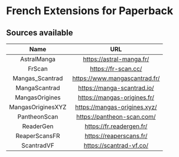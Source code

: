 # French Extensions for Paperback

## Sources available

|       Name        |               URL               |
| :---------------: | :-----------------------------: |
| AstralManga       | https://astral-manga.fr/        |
| FrScan            | https://fr-scan.cc/             |
| Mangas_Scantrad   | https://www.mangascantrad.fr/   |
| MangaScantrad     | https://manga-scantrad.io/      |
| MangasOrigines    | https://mangas-origines.fr/     |
| MangasOriginesXYZ | https://mangas-origines.xyz/    |
| PantheonScan      | https://pantheon-scan.com/      |
| ReaderGen         | https://fr.readergen.fr/        |
| ReaperScansFR     | https://reaperscans.fr/         |
| ScantradVF        | https://scantrad-vf.co/         |
